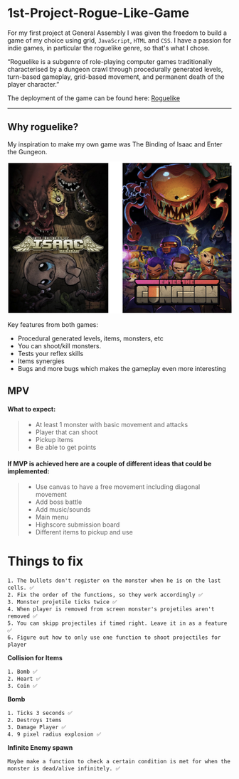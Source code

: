 # 1st-Project-Rogue-Like-Game

For my first project at General Assembly I was given the freedom to build a game of my choice using grid, `JavaScript`, `HTML` and `CSS`. I have a passion for indie games, in particular the roguelike genre, so that's what I chose. 

“Roguelike is a subgenre of role-playing computer games traditionally characterised by a dungeon crawl through procedurally generated levels, turn-based gameplay, grid-based movement, and permanent death of the player character.”

The deployment of the game can be found here: [Roguelike](https://rafaelvsoares.github.io/1st-Project-Rogue-Like-Game/)


---


## Why roguelike?

My inspiration to make my own game was The Binding of Isaac and Enter the Gungeon.

![Isaac and Gungeon](./assets/examplepic.png)

Key features from both games:
* Procedural generated levels, items, monsters, etc
* You can shoot/kill monsters.
* Tests your reflex skills
* Items synergies
* Bugs and more bugs which makes the gameplay even more interesting

## MPV

#### What to expect:
> * At least 1 monster with basic movement and attacks
> * Player that can shoot
> * Pickup items
> * Be able to get points


#### If MVP is achieved here are a couple of different ideas that could be implemented:
> * Use canvas to have a free movement including diagonal movement
> * Add boss battle
> * Add music/sounds
> * Main menu
> * Highscore submission board
> * Different items to pickup and use


# Things to fix
    1. The bullets don't register on the monster when he is on the last cells. ✅
    2. Fix the order of the functions, so they work accordingly ✅
    3. Monster projetile ticks twice ✅
    4. When player is removed from screen monster's projetiles aren't removed ✅
    5. You can skipp projectiles if timed right. Leave it in as a feature ✅
    6. Figure out how to only use one function to shoot projectiles for player

**Collision for Items**

    1. Bomb ✅
    2. Heart ✅
    3. Coin ✅


**Bomb**

    1. Ticks 3 seconds ✅
    2. Destroys Items
    3. Damage Player ✅
    4. 9 pixel radius explosion ✅


**Infinite Enemy spawn**

    Maybe make a function to check a certain condition is met for when the monster is dead/alive infinitely. ✅